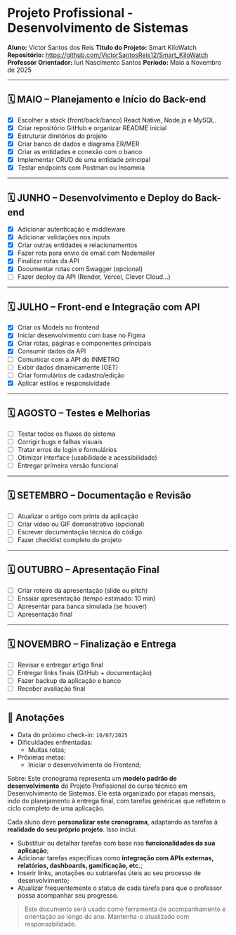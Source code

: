 # Projeto Profissional - Desenvolvimento de Sistemas

**Aluno:** Victor Santos dos Reis
**Título do Projeto:** Smart KiloWatch
**Repositório:** https://github.com/VictorSantosReis12/Smart_KiloWatch
**Professor Orientador:** Iuri Nascimento Santos
**Período:** Maio a Novembro de 2025

---

## 🗓️ MAIO – Planejamento e Início do Back-end

- [x] Escolher a stack (front/back/banco)
React Native, Node.js e MySQL.
- [x] Criar repositório GitHub e organizar README inicial
- [x] Estruturar diretórios do projeto
- [x] Criar banco de dados e diagrama ER/MER
- [x] Criar as entidades e conexão com o banco
- [x] Implementar CRUD de uma entidade principal
- [x] Testar endpoints com Postman ou Insomnia

---

## 🗓️ JUNHO – Desenvolvimento e Deploy do Back-end

- [x] Adicionar autenticação e middleware
- [x] Adicionar validações nos inputs
- [x] Criar outras entidades e relacionamentos
- [x] Fazer rota para envio de email com Nodemailer
- [x] Finalizar rotas da API
- [x] Documentar rotas com Swagger (opcional)
- [ ] Fazer deploy da API (Render, Vercel, Clever Cloud...)

---

## 🗓️ JULHO – Front-end e Integração com API

- [x] Criar os Models no frontend
- [x] Iniciar desenvolvimento com base no Figma
- [x] Criar rotas, páginas e componentes principais
- [x] Consumir dados da API
- [ ] Comunicar com a API do INMETRO
- [ ] Exibir dados dinamicamente (GET)
- [ ] Criar formulários de cadastro/edição
- [x] Aplicar estilos e responsividade

---

## 🗓️ AGOSTO – Testes e Melhorias

- [ ] Testar todos os fluxos do sistema
- [ ] Corrigir bugs e falhas visuais
- [ ] Tratar erros de login e formulários
- [ ] Otimizar interface (usabilidade e acessibilidade)
- [ ] Entregar primeira versão funcional

---

## 🗓️ SETEMBRO – Documentação e Revisão

- [ ] Atualizar o artigo com prints da aplicação
- [ ] Criar vídeo ou GIF demonstrativo (opcional)
- [ ] Escrever documentação técnica do código
- [ ] Fazer checklist completo do projeto

---

## 🗓️ OUTUBRO – Apresentação Final

- [ ] Criar roteiro da apresentação (slide ou pitch)
- [ ] Ensaiar apresentação (tempo estimado: 10 min)
- [ ] Apresentar para banca simulada (se houver)
- [ ] Apresentação final

---

## 🗓️ NOVEMBRO – Finalização e Entrega

- [ ] Revisar e entregar artigo final
- [ ] Entregar links finais (GitHub + documentação)
- [ ] Fazer backup da aplicação e banco
- [ ] Receber avaliação final

---

## 📌 Anotações

- Data do próximo check-in: `10/07/2025`
- Dificuldades enfrentadas:
  - Muitas rotas;
- Próximas metas:
  - Iniciar o desenvolvimento do Frontend;



Sobre:
Este cronograma representa um **modelo padrão de desenvolvimento** do Projeto Profissional do curso técnico em Desenvolvimento de Sistemas. Ele está organizado por etapas mensais, indo do planejamento à entrega final, com tarefas genéricas que refletem o ciclo completo de uma aplicação.

Cada aluno deve **personalizar este cronograma**, adaptando as tarefas à **realidade do seu próprio projeto**. Isso inclui:

- Substituir ou detalhar tarefas com base nas **funcionalidades da sua aplicação**;
- Adicionar tarefas específicas como **integração com APIs externas, relatórios, dashboards, gamificação, etc.**;
- Inserir links, anotações ou subtarefas úteis ao seu processo de desenvolvimento;
- Atualizar frequentemente o status de cada tarefa para que o professor possa acompanhar seu progresso.

> Este documento será usado como ferramenta de acompanhamento e orientação ao longo do ano. Mantenha-o atualizado com responsabilidade.
